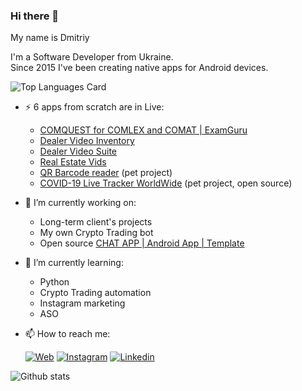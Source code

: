 ### Hi there 👋

My name is Dmitriy  
  
I'm a Software Developer from Ukraine.  
Since 2015 I've been creating native apps for Android devices. 

![Top Languages Card](https://github-readme-stats.vercel.app/api/top-langs/?username=dmitriy-chernysh&hide=JavaScript,CSS,Shell&layout=compact)


- ⚡ 6 apps from scratch are in Live:
    - [COMQUEST for COMLEX and COMAT | ExamGuru](https://play.google.com/store/apps/details?id=exam.comquest.test) 
    - [Dealer Video Inventory](https://play.google.com/store/apps/details?id=com.lesa.videoinventory.stream.new)
    - [Dealer Video Suite](https://play.google.com/store/apps/details?id=com.lesa.dealervideosuite)
    - [Real Estate Vids](https://play.google.com/store/apps/details?id=com.lesa.realestate)
    - [QR Barcode reader](https://play.google.com/store/apps/details?id=com.mobiledevpro.barcodescanner) (pet project)
    - [COVID-19 Live Tracker WorldWide](https://github.com/dmitriy-chernysh/covid-19-tracker-android) (pet project, open source)
  

- 🔭 I’m currently working on:
    - Long-term client's projects
    - My own Crypto Trading bot
    - Open source [CHAT APP | Android App | Template](https://github.com/mobiledevpro/Android-Kotlin-MVVM-Template)
    <!-- - A new one pet project - app to create mockups by adding a device frame to videos ([mockup example](https://www.instagram.com/p/CHsfEEXAV5J/)) -->
    <!-- Growing my [Instagram account](https://www.instagram.com/mobiledevpro/) about AndroidDev. -->
    
- 🌱 I’m currently learning: 
   - Python
   - Crypto Trading automation
   - Instagram marketing
   - ASO
    
- 📫 How to reach me:  
   
   [![Web](https://img.shields.io/badge/-web-grey?logo=appveyor)](http://mobile-dev.pro/)
   [![Instagram](https://img.shields.io/badge/-instagram-grey?logo=instagram)](https://www.instagram.com/mobiledevpro/)
   [![Linkedin](https://img.shields.io/badge/-linkedin-grey?logo=linkedin)](https://www.linkedin.com/in/dmitriychernysh/)
    
![Github stats](https://github-readme-stats.vercel.app/api?username=dmitriy-chernysh&theme=default&show_icons=true&count_private=true) 

<!--
**dmitriy-chernysh/dmitriy-chernysh** is a ✨ _special_ ✨ repository because its `README.md` (this file) appears on your GitHub profile.

Here are some ideas to get you started:

- 🔭 I’m currently working on ...
- 🌱 I’m currently learning ...
- 👯 I’m looking to collaborate on ...
- 🤔 I’m looking for help with ...
- 💬 Ask me about ...
- 📫 How to reach me: ...
- 😄 Pronouns: ...
- ⚡ Fun fact: ...
-->
